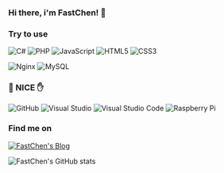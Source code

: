 ### Hi there, i'm FastChen! 👋

### Try to use

![C#](https://img.shields.io/badge/-C%20Sharp-239120?style=flat-square&logo=C%20Sharp)
![PHP](https://img.shields.io/badge/-PHP-777BB4?style=flat-square&logo=php&logoColor=white)
![JavaScript](https://img.shields.io/badge/-JavaScript-F7DF1E?style=flat-square&logo=javascript&logoColor=white)
![HTML5](https://img.shields.io/badge/-HTML5-E34F26?style=flat-square&logo=HTML5&logoColor=white)
![CSS3](https://img.shields.io/badge/-CSS-1572B6?style=flat-square&logo=css3)

![Nginx](https://img.shields.io/badge/-Nginx-009639?style=flat-square&logo=nginx)
![MySQL](https://img.shields.io/badge/-MySQL-4479A1?style=flat-square&logo=mysql&logoColor=white)

### 🤚 NICE ✋
![GitHub](https://img.shields.io/badge/-GitHub-181717?style=flat-square&logo=github)
![Visual Studio](https://img.shields.io/badge/-Visual%20Studio-5C2D91?style=flat-square&logo=Visual%20Studio&logoColor=white)
![Visual Studio Code](https://img.shields.io/badge/-Visual%20Studio%20Code-007ACC?style=flat-square&logo=Visual%20Studio%20Code&logoColor=white)
![Raspberry Pi](https://img.shields.io/badge/-Raspberry%20Pi-C51A4A?style=flat-square&logo=Raspberry-Pi)

### Find me on

[![FastChen's Blog](https://img.shields.io/badge/-FastChen's%20Blog-4794FF?style=flat-square&logo=wordpress&logoColor=white)](https://fastchen.com)


<img align="center" src="https://github-readme-stats.vercel.app/api?username=FastChen" alt="FastChen's GitHub stats" />

<!--
**FastChen/FastChen** is a ✨ _special_ ✨ repository because its `README.md` (this file) appears on your GitHub profile.

Here are some ideas to get you started:

- 🔭 I’m currently working on ...
- 🌱 I’m currently learning ...
- 👯 I’m looking to collaborate on ...
- 🤔 I’m looking for help with ...
- 💬 Ask me about ...
- 📫 How to reach me: ...
- 😄 Pronouns: ...
- ⚡ Fun fact: ...
-->
